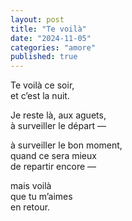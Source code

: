 ```yaml
---
layout: post
title: "Te voilà"
date: "2024-11-05"
categories: "amore"
published: true
---
```


Te voilà ce soir,  
et c’est la nuit.  

Je reste là, aux aguets,  
à surveiller le départ —  

à surveiller le bon moment,  
quand ce sera mieux  
de repartir encore —  

mais voilà  
que tu m’aimes  
en retour.  
